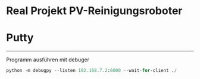# Real Projekt PV-Reinigungsroboter

# Putty
---
Programm ausführen mit debuger
```Python
python -m debugpy --listen 192.168.7.2:6000 --wait-for-client ./
```
